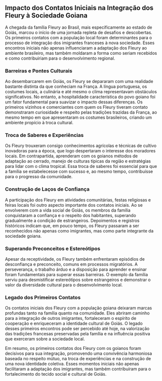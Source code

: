 ## Impacto dos Contatos Iniciais na Integração dos Fleury à Sociedade Goiana

A chegada da família Fleury ao Brasil, mais especificamente ao estado de Goiás, marcou o início de uma jornada repleta de desafios e descobertas. Os primeiros contatos com a população local foram determinantes para o processo de integração dos imigrantes franceses à nova sociedade. Esses encontros iniciais não apenas influenciaram a adaptação dos Fleury ao ambiente brasileiro, mas também moldaram a forma como seriam recebidos e como contribuiriam para o desenvolvimento regional.

### Barreiras e Pontes Culturais

Ao desembarcarem em Goiás, os Fleury se depararam com uma realidade bastante distinta da que conheciam na França. A língua portuguesa, os costumes locais, a culinária e até mesmo o clima representavam obstáculos significativos. No entanto, a hospitalidade característica do povo goiano foi um fator fundamental para suavizar o impacto dessas diferenças. Os primeiros vizinhos e comerciantes com quem os Fleury tiveram contato demonstraram curiosidade e respeito pelas tradições trazidas da França, ao mesmo tempo em que apresentaram os costumes brasileiros, criando um ambiente propício à troca cultural.

### Troca de Saberes e Experiências

Os Fleury trouxeram consigo conhecimentos agrícolas e técnicas de cultivo inovadoras para a época, que logo despertaram o interesse dos moradores locais. Em contrapartida, aprenderam com os goianos métodos de adaptação ao cerrado, manejo de culturas típicas da região e estratégias para lidar com o clima tropical. Essa troca de saberes foi essencial para que a família se estabelecesse com sucesso e, ao mesmo tempo, contribuísse para o progresso da comunidade.

### Construção de Laços de Confiança

A participação dos Fleury em atividades comunitárias, festas religiosas e feiras locais foi outro aspecto importante dos contatos iniciais. Ao se envolverem com a vida social de Goiás, os membros da família conquistaram a confiança e o respeito dos habitantes, superando gradualmente a condição de estrangeiros. Depoimentos e registros históricos indicam que, em pouco tempo, os Fleury passaram a ser reconhecidos não apenas como imigrantes, mas como parte integrante da sociedade goiana.

### Superando Preconceitos e Estereótipos

Apesar da receptividade, os Fleury também enfrentaram episódios de desconfiança e preconceito, comuns em processos migratórios. A perseverança, o trabalho árduo e a disposição para aprender e ensinar foram fundamentais para superar essas barreiras. O exemplo da família serviu para desmistificar estereótipos sobre estrangeiros e demonstrar o valor da diversidade cultural para o desenvolvimento local.

### Legado dos Primeiros Contatos

Os contatos iniciais dos Fleury com a população goiana deixaram marcas profundas tanto na família quanto na comunidade. Eles abriram caminho para a integração de outros imigrantes, fortaleceram o espírito de cooperação e enriqueceram a identidade cultural de Goiás. O legado desses primeiros encontros pode ser percebido até hoje, na valorização das tradições francesas preservadas pela família e na influência positiva que exerceram sobre a sociedade local.

Em resumo, os primeiros contatos dos Fleury com os goianos foram decisivos para sua integração, promovendo uma convivência harmoniosa baseada no respeito mútuo, na troca de experiências e na construção de uma nova identidade coletiva. Esses momentos iniciais não apenas facilitaram a adaptação dos imigrantes, mas também contribuíram para o fortalecimento do tecido social e cultural de Goiás.